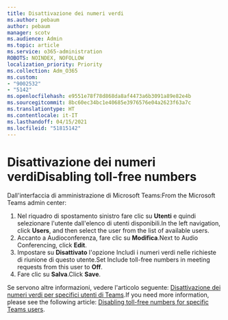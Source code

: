 ```yaml
---
title: Disattivazione dei numeri verdi
ms.author: pebaum
author: pebaum
manager: scotv
ms.audience: Admin
ms.topic: article
ms.service: o365-administration
ROBOTS: NOINDEX, NOFOLLOW
localization_priority: Priority
ms.collection: Adm_O365
ms.custom:
- "9002532"
- "5142"
ms.openlocfilehash: e9551e78f78d868da8af4473a6b3091a89e82e4b
ms.sourcegitcommit: 8bc60ec34bc1e40685e3976576e04a2623f63a7c
ms.translationtype: HT
ms.contentlocale: it-IT
ms.lasthandoff: 04/15/2021
ms.locfileid: "51815142"
---
```

# <a name="disabling-toll-free-numbers"></a><span data-ttu-id="55310-102">Disattivazione dei numeri verdi</span><span class="sxs-lookup"><span data-stu-id="55310-102">Disabling toll-free numbers</span></span>

<span data-ttu-id="55310-103">Dall'interfaccia di amministrazione di Microsoft Teams:</span><span class="sxs-lookup"><span data-stu-id="55310-103">From the Microsoft Teams admin center:</span></span>

1. <span data-ttu-id="55310-104">Nel riquadro di spostamento sinistro fare clic su **Utenti** e quindi selezionare l'utente dall'elenco di utenti disponibili.</span><span class="sxs-lookup"><span data-stu-id="55310-104">In the left navigation, click **Users**, and then select the user from the list of available users.</span></span>
2. <span data-ttu-id="55310-105">Accanto a Audioconferenza, fare clic su **Modifica**.</span><span class="sxs-lookup"><span data-stu-id="55310-105">Next to Audio Conferencing, click **Edit**.</span></span>
3. <span data-ttu-id="55310-106">Impostare su **Disattivato** l'opzione Includi i numeri verdi nelle richieste di riunione di questo utente.</span><span class="sxs-lookup"><span data-stu-id="55310-106">Set Include toll-free numbers in meeting requests from this user to **Off**.</span></span>
4. <span data-ttu-id="55310-107">Fare clic su **Salva**.</span><span class="sxs-lookup"><span data-stu-id="55310-107">Click **Save**.</span></span>

<span data-ttu-id="55310-108">Se servono altre informazioni, vedere l'articolo seguente: [Disattivazione dei numeri verdi per specifici utenti di Teams](https://docs.microsoft.com/microsoftteams/disabling-toll-free-numbers-for-specific-teams-users).</span><span class="sxs-lookup"><span data-stu-id="55310-108">If you need more information, please see the following article: [Disabling toll-free numbers for specific Teams users](https://docs.microsoft.com/microsoftteams/disabling-toll-free-numbers-for-specific-teams-users).</span></span>
